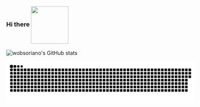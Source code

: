 ### Hi there <img align="center" width="100" height="100" src="https://media.tenor.com/images/a09dbf952a038135796889f521ef648f/tenor.gif">
<div>

![wobsoriano's GitHub stats](https://github-readme-stats.vercel.app/api/?username=brendonmatos&show_icons=true&title_color=fff&icon_color=79ff97&text_color=9f9f9f&bg_color=151515)

![Snake animation](https://github.com/brendonmatos/brendonmatos/blob/output/github-contribution-grid-snake.svg)
  
</div>
